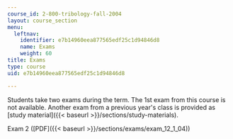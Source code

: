 ```yaml
---
course_id: 2-800-tribology-fall-2004
layout: course_section
menu:
  leftnav:
    identifier: e7b14960eea877565edf25c1d94846d8
    name: Exams
    weight: 60
title: Exams
type: course
uid: e7b14960eea877565edf25c1d94846d8

---
```


Students take two exams during the term. The 1st exam from this course is not available. Another exam from a previous year's class is provided as [study material]({{< baseurl >}}/sections/study-materials).

Exam 2 ([PDF]({{< baseurl >}}/sections/exams/exam_12_1_04))